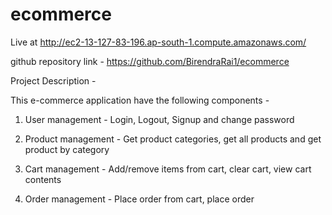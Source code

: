 # ecommerce
Live at http://ec2-13-127-83-196.ap-south-1.compute.amazonaws.com/

github repository link - https://github.com/BirendraRai1/ecommerce

Project Description -

 This e-commerce application have the following components -

1) User management - Login, Logout, Signup and change password

2) Product management - Get product categories, get all products and
	get product by category

3) Cart management - Add/remove items from cart, clear cart, view cart
	contents

4) Order management - Place order from cart, place order
